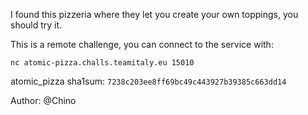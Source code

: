 I found this pizzeria where they let you create your own toppings, you should try it.

This is a remote challenge, you can connect to the service with:

`nc atomic-pizza.challs.teamitaly.eu 15010`

atomic_pizza sha1sum: `7238c203ee8ff69bc49c443927b39385c663dd14`

Author: @Chino
